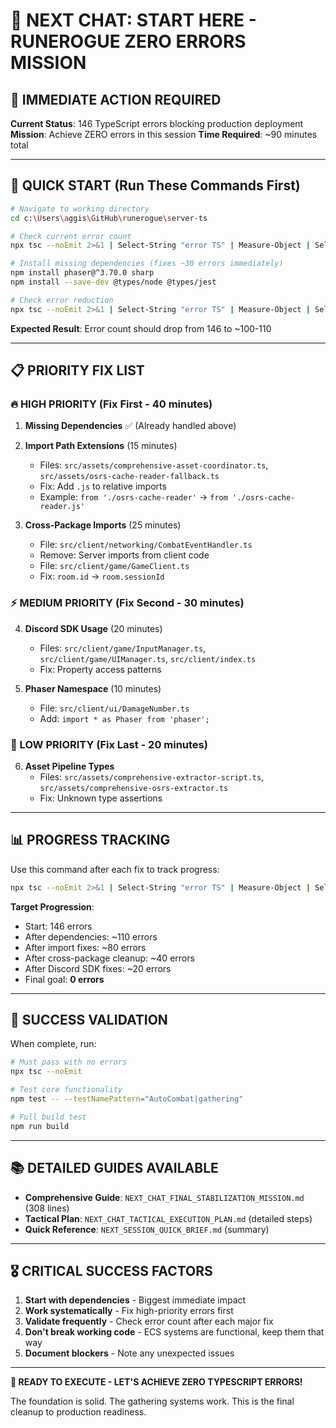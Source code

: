 # 🎯 NEXT CHAT: START HERE - RUNEROGUE ZERO ERRORS MISSION

## 🚨 IMMEDIATE ACTION REQUIRED

**Current Status**: 146 TypeScript errors blocking production deployment
**Mission**: Achieve ZERO errors in this session
**Time Required**: ~90 minutes total

---

## 🚀 QUICK START (Run These Commands First)

```bash
# Navigate to working directory
cd c:\Users\aggis\GitHub\runerogue\server-ts

# Check current error count
npx tsc --noEmit 2>&1 | Select-String "error TS" | Measure-Object | Select-Object Count

# Install missing dependencies (fixes ~30 errors immediately)
npm install phaser@^3.70.0 sharp
npm install --save-dev @types/node @types/jest

# Check error reduction
npx tsc --noEmit 2>&1 | Select-String "error TS" | Measure-Object | Select-Object Count
```

**Expected Result**: Error count should drop from 146 to ~100-110

---

## 📋 PRIORITY FIX LIST

### 🔥 HIGH PRIORITY (Fix First - 40 minutes)

1. **Missing Dependencies** ✅ (Already handled above)

2. **Import Path Extensions** (15 minutes)

   - Files: `src/assets/comprehensive-asset-coordinator.ts`, `src/assets/osrs-cache-reader-fallback.ts`
   - Fix: Add `.js` to relative imports
   - Example: `from './osrs-cache-reader'` → `from './osrs-cache-reader.js'`

3. **Cross-Package Imports** (25 minutes)
   - File: `src/client/networking/CombatEventHandler.ts`
   - Remove: Server imports from client code
   - File: `src/client/game/GameClient.ts`
   - Fix: `room.id` → `room.sessionId`

### ⚡ MEDIUM PRIORITY (Fix Second - 30 minutes)

4. **Discord SDK Usage** (20 minutes)

   - Files: `src/client/game/InputManager.ts`, `src/client/game/UIManager.ts`, `src/client/index.ts`
   - Fix: Property access patterns

5. **Phaser Namespace** (10 minutes)
   - File: `src/client/ui/DamageNumber.ts`
   - Add: `import * as Phaser from 'phaser';`

### 🎯 LOW PRIORITY (Fix Last - 20 minutes)

6. **Asset Pipeline Types**
   - Files: `src/assets/comprehensive-extractor-script.ts`, `src/assets/comprehensive-osrs-extractor.ts`
   - Fix: Unknown type assertions

---

## 📊 PROGRESS TRACKING

Use this command after each fix to track progress:

```bash
npx tsc --noEmit 2>&1 | Select-String "error TS" | Measure-Object | Select-Object Count
```

**Target Progression**:

- Start: 146 errors
- After dependencies: ~110 errors
- After import fixes: ~80 errors
- After cross-package cleanup: ~40 errors
- After Discord SDK fixes: ~20 errors
- Final goal: **0 errors**

---

## 🎯 SUCCESS VALIDATION

When complete, run:

```bash
# Must pass with no errors
npx tsc --noEmit

# Test core functionality
npm test -- --testNamePattern="AutoCombat|gathering"

# Full build test
npm run build
```

---

## 📚 DETAILED GUIDES AVAILABLE

- **Comprehensive Guide**: `NEXT_CHAT_FINAL_STABILIZATION_MISSION.md` (308 lines)
- **Tactical Plan**: `NEXT_CHAT_TACTICAL_EXECUTION_PLAN.md` (detailed steps)
- **Quick Reference**: `NEXT_SESSION_QUICK_BRIEF.md` (summary)

---

## 🎖️ CRITICAL SUCCESS FACTORS

1. **Start with dependencies** - Biggest immediate impact
2. **Work systematically** - Fix high-priority errors first
3. **Validate frequently** - Check error count after each major fix
4. **Don't break working code** - ECS systems are functional, keep them that way
5. **Document blockers** - Note any unexpected issues

---

**🚀 READY TO EXECUTE - LET'S ACHIEVE ZERO TYPESCRIPT ERRORS!**

The foundation is solid. The gathering systems work. This is the final cleanup to production readiness.
